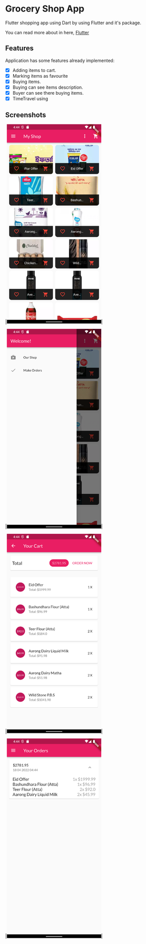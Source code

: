 # Grocery Shop App
Flutter shopping app using Dart by using Flutter and it's package.

You can read more about in here,  [Flutter](https://flutter.dev/)

## Features
Application has some features already implemented:
- [X] Adding items to cart.
- [X] Marking items as favourite
- [X] Buying items.
- [X] Buying can see items description.
- [X] Buyer can see there buying items.
- [X] TimeTravel using

## Screenshots
|<img src="https://github.com/rafeul19/Flutter_App/blob/TOPONE/Screenshot/Screenshot_1650278674.png" width="300">|


|<img src="https://github.com/rafeul19/Flutter_App/blob/TOPONE/Screenshot/Screenshot_1650278677.png" width="300">|


|<img src="https://github.com/rafeul19/Flutter_App/blob/TOPONE/Screenshot/Screenshot_1650278687.png" width="300">|


|<img src="https://github.com/rafeul19/Flutter_App/blob/TOPONE/Screenshot/Screenshot_1650278693.png" width="300">|

